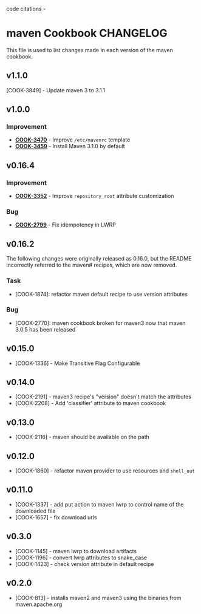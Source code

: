 
code citations - 

maven Cookbook CHANGELOG
========================
This file is used to list changes made in each version of the maven cookbook.


v1.1.0
------
[COOK-3849] - Update maven 3 to 3.1.1


v1.0.0
------
### Improvement
- **[COOK-3470](https://tickets.opscode.com/browse/COOK-3470)** - Improve `/etc/mavenrc` template
- **[COOK-3459](https://tickets.opscode.com/browse/COOK-3459)** - Install Maven 3.1.0 by default

v0.16.4
-------
### Improvement
- **[COOK-3352](https://tickets.opscode.com/browse/COOK-3352)** - Improve `repository_root` attribute customization

### Bug
- **[COOK-2799](https://tickets.opscode.com/browse/COOK-2799)** - Fix idempotency in LWRP

v0.16.2
-------
The following changes were originally released as 0.16.0, but the README incorrectly referred to the maven# recipes, which are now removed.

### Task
- [COOK-1874]: refactor maven default recipe to use version attributes

### Bug
- [COOK-2770]: maven cookbook broken for maven3 now that maven 3.0.5 has been released

v0.15.0
-------
- [COOK-1336] - Make Transitive Flag Configurable

v0.14.0
-------
- [COOK-2191] - maven3 recipe's "version" doesn't match the attributes
- [COOK-2208] - Add 'classifier' attribute to maven cookbook

v0.13.0
-------
- [COOK-2116] - maven should be available on the path

v0.12.0
-------
- [COOK-1860] - refactor maven provider to use resources and `shell_out`

v0.11.0
-------
- [COOK-1337] - add put action to maven lwrp to control name of the downloaded file
- [COOK-1657] - fix download urls

v0.3.0
------
- [COOK-1145] - maven lwrp to download artifacts
- [COOK-1196] - convert lwrp attributes to snake_case
- [COOK-1423] - check version attribute in default recipe

v0.2.0
------
- [COOK-813] - installs maven2 and maven3 using the binaries from maven.apache.org
